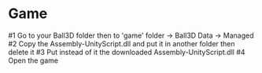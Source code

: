# Game
#1 Go to your Ball3D folder then to 'game' folder -> Ball3D Data -> Managed
#2 Copy the Assembly-UnityScript.dll and put it in another folder then delete it
#3 Put instead of it the downloaded Assembly-UnityScript.dll
#4 Open the game
